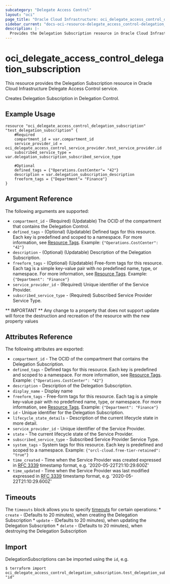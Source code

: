 ```yaml
---
subcategory: "Delegate Access Control"
layout: "oci"
page_title: "Oracle Cloud Infrastructure: oci_delegate_access_control_delegation_subscription"
sidebar_current: "docs-oci-resource-delegate_access_control-delegation_subscription"
description: |-
  Provides the Delegation Subscription resource in Oracle Cloud Infrastructure Delegate Access Control service
---
```


# oci_delegate_access_control_delegation_subscription
This resource provides the Delegation Subscription resource in Oracle Cloud Infrastructure Delegate Access Control service.

Creates Delegation Subscription in Delegation Control.


## Example Usage

```hcl
resource "oci_delegate_access_control_delegation_subscription" "test_delegation_subscription" {
	#Required
	compartment_id = var.compartment_id
	service_provider_id = oci_delegate_access_control_service_provider.test_service_provider.id
	subscribed_service_type = var.delegation_subscription_subscribed_service_type

	#Optional
	defined_tags = {"Operations.CostCenter"= "42"}
	description = var.delegation_subscription_description
	freeform_tags = {"Department"= "Finance"}
}
```

## Argument Reference

The following arguments are supported:

* `compartment_id` - (Required) (Updatable) The OCID of the compartment that contains the Delegation Control.
* `defined_tags` - (Optional) (Updatable) Defined tags for this resource. Each key is predefined and scoped to a namespace. For more information, see [Resource Tags](https://docs.cloud.oracle.com/iaas/Content/General/Concepts/resourcetags.htm).  Example: `{"Operations.CostCenter": "42"}` 
* `description` - (Optional) (Updatable) Description of the Delegation Subscription. 
* `freeform_tags` - (Optional) (Updatable) Free-form tags for this resource. Each tag is a simple key-value pair with no predefined name, type, or namespace. For more information, see [Resource Tags](https://docs.cloud.oracle.com/iaas/Content/General/Concepts/resourcetags.htm).  Example: `{"Department": "Finance"}` 
* `service_provider_id` - (Required) Unique identifier of the Service Provider.
* `subscribed_service_type` - (Required) Subscribed Service Provider Service Type.


** IMPORTANT **
Any change to a property that does not support update will force the destruction and recreation of the resource with the new property values

## Attributes Reference

The following attributes are exported:

* `compartment_id` - The OCID of the compartment that contains the Delegation Subscription.
* `defined_tags` - Defined tags for this resource. Each key is predefined and scoped to a namespace. For more information, see [Resource Tags](https://docs.cloud.oracle.com/iaas/Content/General/Concepts/resourcetags.htm).  Example: `{"Operations.CostCenter": "42"}` 
* `description` - Description of the Delegation Subscription. 
* `display_name` - Display name
* `freeform_tags` - Free-form tags for this resource. Each tag is a simple key-value pair with no predefined name, type, or namespace. For more information, see [Resource Tags](https://docs.cloud.oracle.com/iaas/Content/General/Concepts/resourcetags.htm).  Example: `{"Department": "Finance"}` 
* `id` - Unique identifier for the Delegation Subscription.
* `lifecycle_state_details` - Description of the current lifecycle state in more detail.
* `service_provider_id` - Unique identifier of the Service Provider.
* `state` - The current lifecycle state of the Service Provider.
* `subscribed_service_type` - Subscribed Service Provider Service Type.
* `system_tags` - System tags for this resource. Each key is predefined and scoped to a namespace.  Example: `{"orcl-cloud.free-tier-retained": "true"}` 
* `time_created` - Time when the Service Provider was created expressed in [RFC 3339](https://tools.ietf.org/html/rfc3339) timestamp format, e.g. '2020-05-22T21:10:29.600Z' 
* `time_updated` - Time when the Service Provider was last modified expressed in [RFC 3339](https://tools.ietf.org/html/rfc3339) timestamp format, e.g. '2020-05-22T21:10:29.600Z' 

## Timeouts

The `timeouts` block allows you to specify [timeouts](https://registry.terraform.io/providers/oracle/oci/latest/docs/guides/changing_timeouts) for certain operations:
	* `create` - (Defaults to 20 minutes), when creating the Delegation Subscription
	* `update` - (Defaults to 20 minutes), when updating the Delegation Subscription
	* `delete` - (Defaults to 20 minutes), when destroying the Delegation Subscription


## Import

DelegationSubscriptions can be imported using the `id`, e.g.

```
$ terraform import oci_delegate_access_control_delegation_subscription.test_delegation_subscription "id"
```

